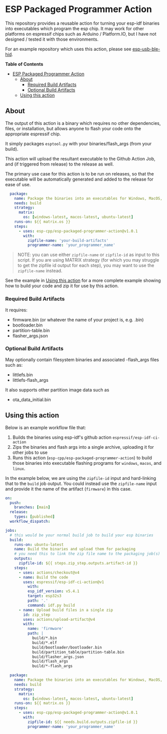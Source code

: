 # ESP Packaged Programmer Action

This repository provides a reusable action for turning your esp-idf binaries
into executables which program the esp chip. It may work for other platforms on
espressif chips such as Arduino / Platform.IO, but I have not designed / tested
it with those environments.

For an example repository which uses this action, please see
[esp-usb-ble-hid](https://github.com/finger563/esp-usb-ble-hid).

<!-- markdown-toc start - Don't edit this section. Run M-x markdown-toc-refresh-toc -->
**Table of Contents**

- [ESP Packaged Programmer Action](#esp-packaged-programmer-action)
  - [About](#about)
    - [Required Build Artifacts](#required-build-artifacts)
    - [Optional Build Artifacts](#optional-build-artifacts)
  - [Using this action](#using-this-action)

<!-- markdown-toc end -->

## About

The output of this action is a binary which requires no other dependencies,
files, or installation, but allows anyone to flash your code onto the
appropriate espressif chip.

It simply packages `esptool.py` with your binaries/flash_args (from your build).

This action will upload the resultant executable to the Github Action Job, and
(if triggered from release) to the release as well.

The primary use case for this action is to be run on releases, so that the
executable will be automatically generated and added to the release for ease of
use.

```yaml
  package:
    name: Package the binaries into an executables for Windows, MacOS, and Linux (Ubuntu)
    needs: build
    strategy:
      matrix:
        os: [windows-latest, macos-latest, ubuntu-latest]
    runs-on: ${{ matrix.os }}
    steps:
      - uses: esp-cpp/esp-packaged-programmer-action@v1.0.1
        with:
          zipfile-name: 'your-build-artifacts'
          programmer-name: 'your_programmer_name'
```

> NOTE: you can use either `zipfile-name` or `zipfile-id` as input to this
> script. If you are using MATRIX strategy (for which you may struggle to get
> the zipfile id output for each step), you may want to use the `zipfile-name`
> instead.

See the example in [Using this action](#using-this-action) for a more complete
example showing how to build your code and zip it for use by this action.

### Required Build Artifacts

It requires:
- firmware.bin (or whatever the name of your project is, e.g. <project-name>.bin)
- bootloader.bin
- partition-table.bin
- flasher_args.json

### Optional Build Artifacts

May optionally contain filesystem binaries and associated -flash_args files such as:
- littlefs.bin
- littlefs-flash_args

It also supports other partition image data such as
- ota_data_initial.bin

## Using this action

Below is an example workflow file that:

1. Builds the binaries using esp-idf's github action `espressif/esp-idf-ci-action`
2. Zips the binaries and flash args into a single archive, uploading it for other jobs to use
3. Runs this action (`esp-cpp/esp-packaged-programmer-action`) to build those
   binaries into executable flashing programs for `windows`, `macos`, and
   `linux`.

In the example below, we are using the `zipfile-id` input and hard-linking that
to the `build` job output. You could instead use the `zipfile-name` input and
provide it the name of the artifact (`firmware`) in this case.

```yaml
on: 
  push:
    branches: [main]
  release:
    types: [published]
  workflow_dispatch:

jobs:
  # this would be your normal build job to build your esp binaries
  build:
    runs-on: ubuntu-latest
    name: Build the binaries and upload them for packaging
    # you need this to link the zip file name to the packaging job(s)
    outputs:
      zipfile-id: ${{ steps.zip_step.outputs.artifact-id }}
    steps:
      - uses: actions/checkout@v4
      - name: Build the code
        uses: espressif/esp-idf-ci-action@v1
          with:
          esp_idf_version: v5.4.1
          target: esp32s3
          path: '.'
          command: idf.py build
      - name: Upload build files in a single zip
        id: zip_step
        uses: actions/upload-artifact@v4
        with:
          name: 'firmware'
          path: |
            build/*.bin
            build/*.elf
            build/bootloader/bootloader.bin
            build/partition_table/partition-table.bin
            build/flasher_args.json
            build/flash_args
            build/*-flash_args

  package:
    name: Package the binaries into an executables for Windows, MacOS, and Linux (Ubuntu)
    needs: build
    strategy:
      matrix:
        os: [windows-latest, macos-latest, ubuntu-latest]
    runs-on: ${{ matrix.os }}
    steps:
      - uses: esp-cpp/esp-packaged-programmer-action@v1.0.1
        with:
          zipfile-id: ${{ needs.build.outputs.zipfile-id }}
          programmer-name: 'your_programmer_name'
```


